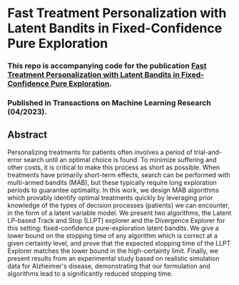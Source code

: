 # Fast Treatment Personalization with Latent Bandits in Fixed-Confidence Pure Exploration

### This repo is accompanying code for the publication [**Fast Treatment Personalization with Latent Bandits in Fixed-Confidence Pure Exploration**](https://openreview.net/forum?id=NNRIGE8bvF).

### Published in Transactions on Machine Learning Research (04/2023).

## Abstract
Personalizing treatments for patients  often involves a period of trial-and-error search until an optimal choice is found. To minimize suffering and other costs, it is critical to make this process as short as possible. When treatments have primarily short-term effects, search can be performed with multi-armed bandits (MAB), but these typically require long exploration periods to guarantee optimality. In this work, we design MAB algorithms which provably identify optimal treatments quickly by leveraging prior knowledge of the types of decision processes (patients) we can encounter, in the form of a latent variable model.  We present two algorithms, the Latent LP-based Track and Stop (LLPT) explorer and the Divergence Explorer for this setting: fixed-confidence pure-exploration latent bandits. We give a lower bound on the stopping time of any algorithm which is correct at a given certainty level, and prove that the expected stopping time of the LLPT Explorer matches the lower bound in the high-certainty limit. Finally, we present results from an experimental study based on realistic simulation data for Alzheimer's disease, demonstrating that our formulation and algorithms lead to a significantly reduced stopping time.




